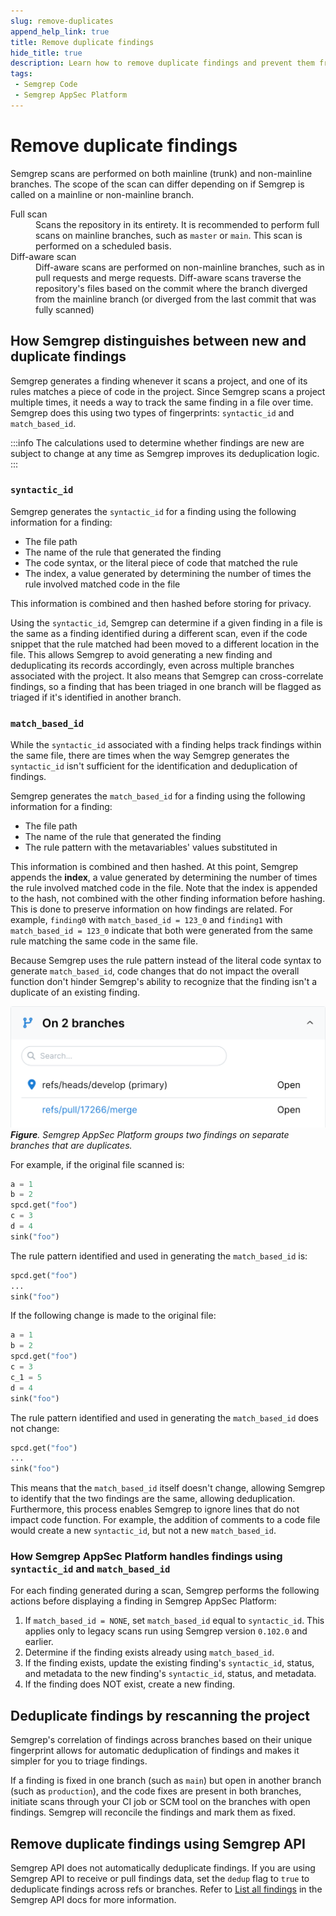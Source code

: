 ```yaml
---
slug: remove-duplicates
append_help_link: true
title: Remove duplicate findings
hide_title: true
description: Learn how to remove duplicate findings and prevent them from displayed in Semgrep AppSec Platform.
tags:
 - Semgrep Code
 - Semgrep AppSec Platform
---
```


# Remove duplicate findings

Semgrep scans are performed on both mainline (trunk) and non-mainline branches. The scope of the scan can differ depending on if Semgrep is called on a mainline or non-mainline branch.

<dl>
 <dt>Full scan</dt>
 <dd>Scans the repository in its entirety. It is recommended to perform full scans on mainline branches, such as <code>master</code> or <code>main</code>. This scan is performed on a scheduled basis.</dd>
 <dt>Diff-aware scan</dt>
 <dd>Diff-aware scans are performed on non-mainline branches, such as in pull requests and merge requests. Diff-aware scans traverse the repository's files based on the commit where the branch diverged from the mainline branch (or diverged from the last commit that was fully scanned)</dd>
</dl>

## How Semgrep distinguishes between new and duplicate findings

Semgrep generates a finding whenever it scans a project, and one of its rules matches a piece of code in the project. Since Semgrep scans a project multiple times, it needs a way to track the same finding in a file over time. Semgrep does this using two types of fingerprints: `syntactic_id` and `match_based_id`.


:::info
The calculations used to determine whether findings are new are subject to change at any time as Semgrep improves its deduplication logic.
:::

### `syntactic_id`

Semgrep generates the `syntactic_id` for a finding using the following information for a finding:

- The file path
- The name of the rule that generated the finding
- The code syntax, or the literal piece of code that matched the rule
- The index, a value generated by determining the number of times the rule involved matched code in the file

This information is combined and then hashed before storing for privacy.

Using the `syntactic_id`, Semgrep can determine if a given finding in a file is 
the same as a finding identified during a different scan, even if the code snippet that the rule matched had been moved to a different location in the file. This allows Semgrep to avoid generating a new finding and deduplicating its records accordingly, even across multiple branches associated with the project. It also means that Semgrep can cross-correlate findings, so a finding that has been triaged in one branch will be flagged as triaged if it's identified in another branch.

### `match_based_id`

While the `syntactic_id` associated with a finding helps track findings within the same file, there are times when the way Semgrep generates the `syntactic_id` isn't sufficient for the identification and deduplication of findings. 

Semgrep generates the `match_based_id` for a finding using the following information for a finding:

- The file path
- The name of the rule that generated the finding
- The rule pattern with the metavariables' values substituted in

This information is combined and then hashed. At this point, Semgrep appends the **index**, a value generated by determining the number of times the rule involved matched code in the file. Note that the index is appended to the hash, not combined with the other finding information before hashing. This is done to preserve information on how findings are related. For example, `finding0` with `match_based_id = 123_0` and `finding1` with `match_based_id = 123_0` indicate that both were generated from the same rule matching the same code in the same file.

Because Semgrep uses the rule pattern instead of the literal code syntax to generate `match_based_id`, code changes that do not impact the overall function don't hinder Semgrep's ability to recognize that the finding isn't a duplicate of an existing finding.

![Semgrep AppSec Platform groups together findings on different branches](/img/matched-findings.png)
_**Figure**. Semgrep AppSec Platform groups two findings on separate branches that are duplicates._

For example, if the original file scanned is:

```python
a = 1
b = 2
spcd.get("foo")
c = 3
d = 4
sink("foo")
```

The rule pattern identified and used in generating the `match_based_id` is:

```python
spcd.get("foo")
...
sink("foo")
```

If the following change is made to the original file:

```python
a = 1
b = 2
spcd.get("foo")
c = 3
c_1 = 5
d = 4
sink("foo")
```

The rule pattern identified and used in generating the `match_based_id` does not change:

```python
spcd.get("foo")
...
sink("foo")
```

This means that the `match_based_id` itself doesn't change, allowing Semgrep to identify that the two findings are the same, allowing deduplication. Furthermore, this process enables Semgrep to ignore lines that do not impact code function. For example, the addition of comments to a code file would create a new `syntactic_id`, but not a new `match_based_id`.

### How Semgrep AppSec Platform handles findings using `syntactic_id` and `match_based_id`

For each finding generated during a scan, Semgrep performs the following actions before displaying a finding in Semgrep AppSec Platform:

1. If  `match_based_id = NONE`, set `match_based_id` equal to `syntactic_id`. This applies only to legacy scans run using Semgrep version `0.102.0` and earlier.
1. Determine if the finding exists already using `match_based_id`.
1. If the finding exists, update the existing finding's `syntactic_id`, status, and metadata to the new finding's `syntactic_id`, status, and metadata.
1. If the finding does NOT exist, create a new finding.

## Deduplicate findings by rescanning the project

Semgrep's correlation of findings across branches based on their unique fingerprint allows for automatic deduplication of findings and makes it simpler for you to triage findings.

If a finding is fixed in one branch (such as `main`) but open in another branch (such as `production`), and the code fixes are present in both branches, initiate scans through your CI job or SCM tool on the branches with open findings. Semgrep will reconcile the findings and mark them as fixed.

## Remove duplicate findings using Semgrep API

Semgrep API does not automatically deduplicate findings. If you are using Semgrep API to receive or pull findings data, set the `dedup` flag to `true` to deduplicate findings across refs or branches. Refer to [List all findings](https://semgrep.dev/api/v1/docs/#tag/Finding/operation/semgrep_app.saas.handlers.issue.openapi_list_recent_issues) in the Semgrep API docs for more information.
